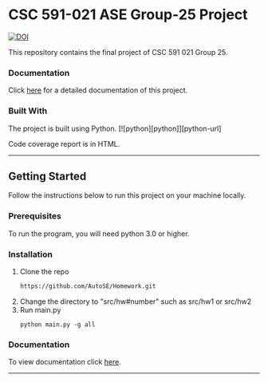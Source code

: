 # CSC 591-021 ASE Group-25 Project
[![DOI](https://zenodo.org/badge/629184365.svg)](https://zenodo.org/badge/latestdoi/629184365)

This repository contains the final project of CSC 591 021 Group 25.

### Documentation
Click [here](https://autose.github.io/Homework/) for a detailed documentation of this project.

### Built With

The project is built using Python.
[![python][python]][python-url]

Code coverage report is in HTML. 
<hr />

## Getting Started

Follow the instructions below to run this project on your machine locally.

### Prerequisites

To run the program, you will need python 3.0 or higher.

### Installation
1. Clone the repo
   ```sh
   https://github.com/AutoSE/Homework.git
   ```
2. Change the directory to "src/hw#number" such as src/hw1 or src/hw2
3. Run main.py
   ```
   python main.py -g all
   ```
### Documentation
To view documentation click [here](https://autose.github.io/Homework/).

<hr />
